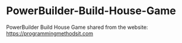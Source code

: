 # PowerBuilder-Build-House-Game
PowerBuilder Build House Game
shared from the website: https://programmingmethodsit.com
